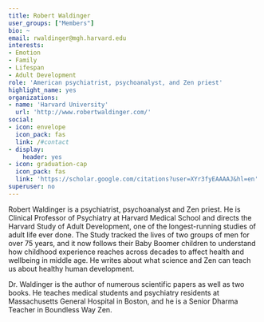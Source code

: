 ```yaml
---
title: Robert Waldinger
user_groups: ["Members"]
bio: ~
email: rwaldinger@mgh.harvard.edu
interests:
- Emotion
- Family
- Lifespan
- Adult Development
role: 'American psychiatrist, psychoanalyst, and Zen priest'
highlight_name: yes
organizations:
- name: 'Harvard University'
  url: 'http://www.robertwaldinger.com/'
social:
- icon: envelope
  icon_pack: fas
  link: /#contact
- display:
    header: yes
- icon: graduation-cap
  icon_pack: fas
  link: 'https://scholar.google.com/citations?user=XYr3fyEAAAAJ&hl=en'
superuser: no
---
```


Robert Waldinger is a psychiatrist, psychoanalyst and Zen priest. He is Clinical Professor of Psychiatry at Harvard Medical School and directs the Harvard Study of Adult Development, one of the longest-running studies of adult life ever done. The Study tracked the lives of two groups of men for over 75 years, and it now follows their Baby Boomer children to understand how childhood experience reaches across decades to affect health and wellbeing in middle age. He writes about what science and Zen can teach us about healthy human development.

Dr. Waldinger is the author of numerous scientific papers as well as two books. He teaches medical students and psychiatry residents at Massachusetts General Hospital in Boston, and he is a Senior Dharma Teacher in Boundless Way Zen.